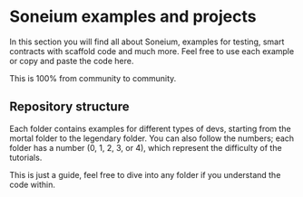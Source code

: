# Soneium examples and projects

In this section you will find all about Soneium, examples for testing, smart contracts with scaffold code and much more. Feel free to use each example or copy and paste the code here.

This is 100% from community to community.

## Repository structure

Each folder contains examples for different types of devs, starting from the mortal folder to the legendary folder. You can also follow the numbers; each folder has a number (0, 1, 2, 3, or 4), which represent the difficulty of the tutorials.

This is just a guide, feel free to dive into any folder if you understand the code within.